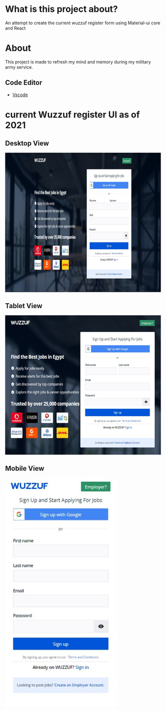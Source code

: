 # What is this project about?
An attempt to create the current wuzzuf register form using Material-ui core and React
# About
This project is made to refresh my mind and memory during my military army service. 
## Code Editor
* [Vscode](https://code.visualstudio.com/)
 
# current Wuzzuf register UI as of 2021
## Desktop View
<img src="https://github.com/AmrAhmedA/Wuzzuf-Register/blob/master/src/assets/device%20compatibility/DesktopView.jpg?raw=true" width="1366" height="450"> 

## Tablet View
<img src="https://github.com/AmrAhmedA/Wuzzuf-Register/blob/master/src/assets/device%20compatibility/Ipad%20Pro.jpg" width="650" height="450"> 

## Mobile View
<img src="https://github.com/AmrAhmedA/Wuzzuf-Register/blob/master/src/assets/device%20compatibility/Iphone%20X.jpg" width="360" height="740"> 
